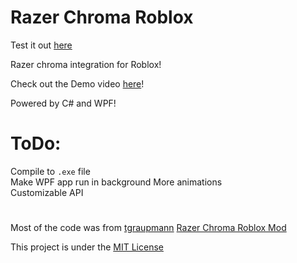 # Razer Chroma Roblox

Test it out [here](https://www.roblox.com/games/9326650089/Untitled-Game)

Razer chroma integration for Roblox!

Check out the Demo video [here](https://www.youtube.com/watch?v=0CGDJt5zSPM)!

Powered by C# and WPF!

# ToDo:
Compile to ``.exe`` file\
Make WPF app run in background 
More animations\
Customizable API

#
 Most of the code was from [tgraupmann](tgraupmann) [Razer Chroma Roblox Mod](https://github.com/tgraupmann/RobloxSampleChromaMod)

 This project is under the [MIT License](https://github.com/Razer-Opensource/.github/blob/main/LICENSE)
